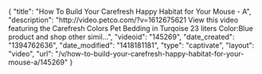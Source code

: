 {
    "title": "How To Build Your Carefresh Happy Habitat for Your Mouse - A",
    "description": "http:\/\/video.petco.com\/?v=1612675621 View this video featuring the Carefresh Colors Pet Bedding in Turqoise 23 liters Color:Blue product and shop other simil...",
    "videoid": "145269",
    "date_created": "1394762636",
    "date_modified": "1418181181",
    "type": "captivate",
    "layout": "video",
    "url": "\/v\/how-to-build-your-carefresh-happy-habitat-for-your-mouse-a\/145269"
}